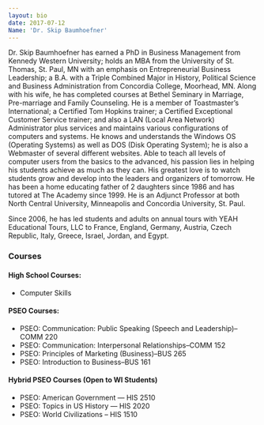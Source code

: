 ```yaml
---
layout: bio
date: 2017-07-12
Name: 'Dr. Skip Baumhoefner'
---
```


Dr. Skip Baumhoefner has earned a PhD in Business Management from Kennedy Western University; holds an MBA from the University of St. Thomas, St. Paul, MN with an emphasis on Entrepreneurial Business Leadership; a B.A. with a Triple Combined Major in History, Political Science and Business Administration from Concordia College, Moorhead, MN. Along with his wife, he has completed courses at Bethel Seminary in Marriage, Pre-marriage and Family Counseling. He is a member of Toastmaster’s International; a Certified Tom Hopkins trainer; a Certified Exceptional Customer Service trainer; and also a LAN (Local Area Network) Administrator plus services and maintains various configurations of computers and systems. He knows and understands the Windows OS (Operating Systems) as well as DOS (Disk Operating System); he is also a Webmaster of several different websites. Able to teach all levels of computer users from the basics to the advanced, his passion lies in helping his students achieve as much as they can. His greatest love is to watch students grow and develop into the leaders and organizers of tomorrow. He has been a home educating father of 2 daughters since 1986 and has tutored at The Academy since 1999. He is an Adjunct Professor at both North Central University, Minneapolis and Concordia University, St. Paul.Since 2006, he has led students and adults on annual tours with YEAH Educational Tours, LLC to France, England, Germany, Austria, Czech Republic, Italy, Greece, Israel, Jordan, and Egypt.
### Courses
#### High School Courses:
* Computer Skills
#### PSEO Courses:
* PSEO: Communication: Public Speaking (Speech and Leadership)–COMM 220
* PSEO: Communication: Interpersonal Relationships–COMM 152
* PSEO: Principles of Marketing (Business)–BUS 265
* PSEO: Introduction to Business–BUS 161
#### Hybrid PSEO Courses (Open to WI Students)
* PSEO: American Government — HIS 2510
* PSEO: Topics in US History — HIS 2020
* PSEO: World Civilizations – HIS 1510
